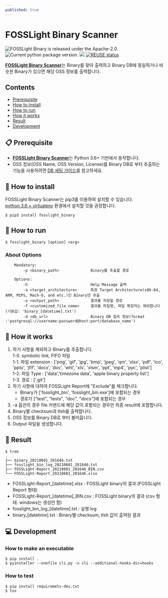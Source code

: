 ```yaml
---
published: true
---
```

# FOSSLight Binary Scanner

<img src="https://img.shields.io/pypi/l/fosslight_binary" alt="FOSSLight Binary is released under the Apache-2.0." /> <img src="https://img.shields.io/pypi/v/fosslight_binary" alt="Current python package version." /> <img src="https://img.shields.io/pypi/pyversions/fosslight_binary" /> [![REUSE status](https://api.reuse.software/badge/github.com/fosslight/fosslight_binary_scanner)](https://api.reuse.software/info/github.com/fosslight/fosslight_binary_scanner)

[**FOSSLight Binary Scanner**](https://github.com/fosslight/fosslight_binary_scanner)는 Binary를 찾아 출력하고 Binary DB에 동일하거나 비슷한 Binary가 있으면 해당 OSS 정보를 출력합니다. 

## Contents

- [Prerequisite](#-prerequisite)
- [How to install](#-how-to-install)
- [How to run](#-how-to-run)
- [How it works](#-how-it-works)
- [Result](#-result)
- [Development](#-development)


## 📋 Prerequisite
- [**FOSSLight Binary Scanner**](https://github.com/fosslight/fosslight_binary_scanner)는 Python 3.6+ 기반에서 동작합니다.  
- OSS 정보(OSS Name, OSS Version, License)를 Binary DB로 부터 추출하는 기능을 사용하려면 [DB 세팅 가이드](etc/binary_db.md)를 참고하세요.

## 🎉 How to install
FOSSLight Binary Scanner는 pip3를 이용하여 설치할 수 있습니다.     
[python 3.6 + virtualenv](etc/guide_virtualenv.md) 환경에서 설치할 것을 권장합니다.

```
$ pip3 install fosslight_binary
```

## 🚀 How to run
````
$ fosslight_binary [option] <arg>
````    

### About Options
```` 
    Mandatory:
        -p <binary_path>              Binary를 추출할 경로

    Options:
        -h                            Help Message 출력
        -a <target_architecture>      특정 Target Architecture(x86-64, ARM, MIPS, Mach-O, and etc.)인 Binary만 추출
        -o <output_path>              결과물 저장할 경로
        -f <customized_file_name>     결과물 파일명, 파일 확장자는 제외합니다 (기본값: 'binary_[datetime].txt')
        -d <db_url>                   Binary DB 접속 정보(format :'postgresql://username:password@host:port/database_name')
```` 


## 🧐 How it works
1. 하기 사항을 제외하고 Binary를 추출합니다.    
    1-0. symbolic link, FIFO 파일    
    1-1. 파일 extension : ['png', 'gif', 'jpg', 'bmp', 'jpeg', 'qm', 'xlsx', 'pdf', 'ico', 'pptx', 'jfif', 'docx',
                         'doc', 'whl', 'xls', 'xlsm', 'ppt', 'mp4', 'pyc', 'plist']            
    1-2. 파일 Type : ['data','timezone data', 'apple binary property list']    
    1-3. 경로 : ['.git']    
2. 하기 사항에 대하여 FOSSLight Report에 "Exclude"를 체크합니다.     
     - Binary가 ['fosslight_bin', 'fosslight_bin.exe']에 포함되는 경우           
     - 경로가 ["test", "tests", "doc", "docs"]에 포함되는 경우     
3. -a 옵션의 경우 file 커맨드에 해당 값이 포함되는 경우만 최종 result에 포함합니다.         
4. Binary별 checksum과 tlsh를 출력합니다.     
5. OSS 정보를 Binary DB로 부터 불러옵니다.       
6. Output 파일을 생성합니다.        

## 📁 Result

```
$ tree
.
├── binary_20210601_201646.txt
├── fosslight_bin_log_20210601_201646.txt
├── FOSSLight-Report_20210601_201646_BIN.csv
└── FOSSLight-Report_20210601_201646.xlsx

```
- FOSSLight-Report_[datetime].xlsx : FOSSLight binary의 결과 (FOSSLight Report 형태)         
- FOSSLight-Report_[datetime]_BIN.csv : FOSSLight binary의 결과 (csv 형태. windows는 생성안 함)
- fosslight_bin_log_[datetime].txt : 실행 log
- binary_[datetime].txt : Binary별 checksum, tlsh 값이 출력된 결과

## 💻 Development
### How to make an executable  
````  
$ pip install .  
$ pyinstaller --onefile cli.py -n cli --additional-hooks-dir=hooks
````
### How to test
````  
$ pip install requiremets-dev.txt
$ tox
````
